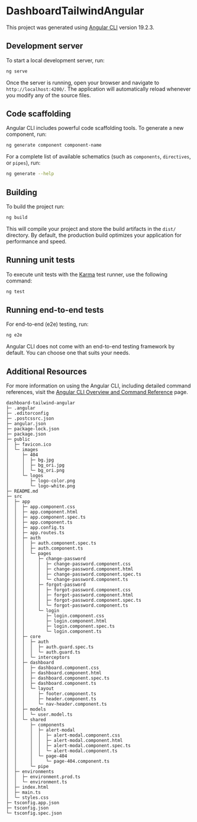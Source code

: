 # DashboardTailwindAngular

This project was generated using [Angular CLI](https://github.com/angular/angular-cli) version 19.2.3.

## Development server

To start a local development server, run:

```bash
ng serve
```

Once the server is running, open your browser and navigate to `http://localhost:4200/`. The application will automatically reload whenever you modify any of the source files.

## Code scaffolding

Angular CLI includes powerful code scaffolding tools. To generate a new component, run:

```bash
ng generate component component-name
```

For a complete list of available schematics (such as `components`, `directives`, or `pipes`), run:

```bash
ng generate --help
```

## Building

To build the project run:

```bash
ng build
```

This will compile your project and store the build artifacts in the `dist/` directory. By default, the production build optimizes your application for performance and speed.

## Running unit tests

To execute unit tests with the [Karma](https://karma-runner.github.io) test runner, use the following command:

```bash
ng test
```

## Running end-to-end tests

For end-to-end (e2e) testing, run:

```bash
ng e2e
```

Angular CLI does not come with an end-to-end testing framework by default. You can choose one that suits your needs.

## Additional Resources

For more information on using the Angular CLI, including detailed command references, visit the [Angular CLI Overview and Command Reference](https://angular.dev/tools/cli) page.

```
dashboard-tailwind-angular
├─ .angular
├─ .editorconfig
├─ .postcssrc.json
├─ angular.json
├─ package-lock.json
├─ package.json
├─ public
│  ├─ favicon.ico
│  └─ images
│     ├─ 404
│     │  ├─ bg.jpg
│     │  ├─ bg_ori.jpg
│     │  └─ bg_ori.png
│     └─ logos
│        ├─ logo-color.png
│        └─ logo-white.png
├─ README.md
├─ src
│  ├─ app
│  │  ├─ app.component.css
│  │  ├─ app.component.html
│  │  ├─ app.component.spec.ts
│  │  ├─ app.component.ts
│  │  ├─ app.config.ts
│  │  ├─ app.routes.ts
│  │  ├─ auth
│  │  │  ├─ auth.component.spec.ts
│  │  │  ├─ auth.component.ts
│  │  │  └─ pages
│  │  │     ├─ change-password
│  │  │     │  ├─ change-password.component.css
│  │  │     │  ├─ change-password.component.html
│  │  │     │  ├─ change-password.component.spec.ts
│  │  │     │  └─ change-password.component.ts
│  │  │     ├─ forgot-password
│  │  │     │  ├─ forgot-password.component.css
│  │  │     │  ├─ forgot-password.component.html
│  │  │     │  ├─ forgot-password.component.spec.ts
│  │  │     │  └─ forgot-password.component.ts
│  │  │     └─ login
│  │  │        ├─ login.component.css
│  │  │        ├─ login.component.html
│  │  │        ├─ login.component.spec.ts
│  │  │        └─ login.component.ts
│  │  ├─ core
│  │  │  ├─ auth
│  │  │  │  ├─ auth.guard.spec.ts
│  │  │  │  └─ auth.guard.ts
│  │  │  └─ interceptors
│  │  ├─ dashboard
│  │  │  ├─ dashboard.component.css
│  │  │  ├─ dashboard.component.html
│  │  │  ├─ dashboard.component.spec.ts
│  │  │  ├─ dashboard.component.ts
│  │  │  └─ layout
│  │  │     ├─ footer.component.ts
│  │  │     ├─ header.component.ts
│  │  │     └─ nav-header.component.ts
│  │  ├─ models
│  │  │  └─ user.model.ts
│  │  └─ shared
│  │     ├─ components
│  │     │  ├─ alert-modal
│  │     │  │  ├─ alert-modal.component.css
│  │     │  │  ├─ alert-modal.component.html
│  │     │  │  ├─ alert-modal.component.spec.ts
│  │     │  │  └─ alert-modal.component.ts
│  │     │  └─ page-404
│  │     │     └─ page-404.component.ts
│  │     └─ pipe
│  ├─ environments
│  │  ├─ environment.prod.ts
│  │  └─ environment.ts
│  ├─ index.html
│  ├─ main.ts
│  └─ styles.css
├─ tsconfig.app.json
├─ tsconfig.json
└─ tsconfig.spec.json

```
